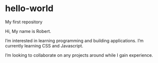 # hello-world
My first repository<br>

<p>Hi, My name is Robert.</p>
<p>I’m interested in learning programming and building applications.
I’m currently learning CSS and Javascript.</p>
<p>I’m looking to collaborate on any projects around while I gain experience.</p>
